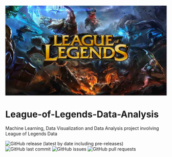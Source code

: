 <!-- Add banner here -->
![Banner](https://github.com/zachmort/League-of-Legends-Data-Analysis/blob/master/league-of-legends.jpg)

# League-of-Legends-Data-Analysis
Machine Learning, Data Visualization and Data Analysis project involving League of Legends Data

![GitHub release (latest by date including pre-releases)](https://img.shields.io/github/v/release/zachmort/League-of-Legends-Data-Analysisinclude_prereleases)
![GitHub last commit](https://img.shields.io/github/last-commit/zachmort/League-of-Legends-Data-Analysis)
![GitHub issues](https://img.shields.io/github/issues-raw/zachmort/League-of-Legends-Data-Analysis)
![GitHub pull requests](https://img.shields.io/github/issues-pr/zachmort/League-of-Legends-Data-Analysis)
